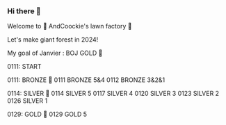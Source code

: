 ### Hi there 👋

Welcome to 🌳 AndCoockie's lawn factory 🌳

Let's make giant forest in 2024!


My goal of Janvier : BOJ GOLD 🥇

0111: START

0111: BRONZE 🥉
  0111 BRONZE 5&4
  0112 BRONZE 3&2&1
  
0114: SILVER 🥈
  0114 SILVER 5
  0117 SILVER 4
  0120 SILVER 3
  0123 SILVER 2
  0126 SILVER 1
  
0129:  GOLD  🥇
  0129 GOLD 5

<!--
**AndCookie/AndCookie** is a ✨ _special_ ✨ repository because its `README.md` (this file) appears on your GitHub profile.

Here are some ideas to get you started:

- 🔭 I’m currently working on ...
- 🌱 I’m currently learning ...
- 👯 I’m looking to collaborate on ...
- 🤔 I’m looking for help with ...
- 💬 Ask me about ...
- 📫 How to reach me: ...
- 😄 Pronouns: ...
- ⚡ Fun fact: ...
-->
